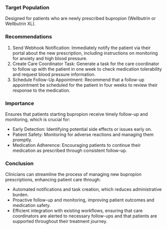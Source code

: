 ### Target Population
Designed for patients who are newly prescribed bupropion (Wellbutrin or Wellbutrin XL). 
### Recommendations
1. Send Webhook Notification: Immediately notify the patient via their portal about the new prescription, including instructions on monitoring for anxiety and high blood pressure.
2. Create Care Coordinator Task: Generate a task for the care coordinator to follow up with the patient in one week to check medication tolerability and request blood pressure information.
3. Schedule Follow-Up Appointment: Recommend that a follow-up appointment be scheduled for the patient in four weeks to review their response to the medication.
### Importance
Ensures that patients starting bupropion receive timely follow-up and monitoring, which is crucial for:

- Early Detection: Identifying potential side effects or issues early on.
- Patient Safety: Monitoring for adverse reactions and managing them promptly.
- Medication Adherence: Encouraging patients to continue their medication as prescribed through consistent follow-up.
### Conclusion
Clinicians can streamline the process of managing new bupropion prescriptions, enhancing patient care through:
- Automated notifications and task creation, which reduces administrative burden.
- Proactive follow-up and monitoring, improving patient outcomes and medication safety.
- Efficient integration with existing workflows, ensuring that care coordinators are alerted to necessary follow-ups and that patients are supported throughout their treatment journey.
